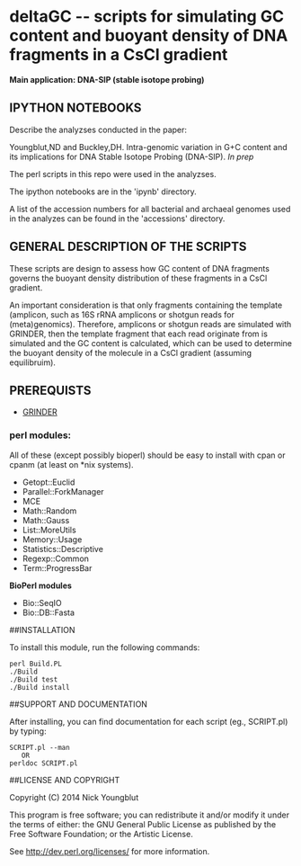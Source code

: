 # deltaGC -- scripts for simulating GC content and buoyant density of DNA fragments in a CsCl gradient

__Main application: DNA-SIP (stable isotope probing)__


## IPYTHON NOTEBOOKS 

Describe the analyzses conducted in the paper:

Youngblut,ND and Buckley,DH.
Intra-genomic variation in G+C content and its implications for DNA Stable Isotope Probing (DNA-SIP).
_In prep_

The perl scripts in this repo were used in the analyzses.

The ipython notebooks are in the 'ipynb' directory.

A list of the accession numbers for all bacterial and archaeal genomes
used in the analyzes can be found in the 'accessions' directory.


## GENERAL DESCRIPTION OF THE SCRIPTS 

These scripts are design to assess how GC content of DNA fragments governs the buoyant density distribution
of these fragments in a CsCl gradient. 

An important consideration is that only fragments containing the template (amplicon, such as 16S rRNA amplicons
or shotgun reads for (meta)genomics). Therefore, amplicons or shotgun reads are simulated with GRINDER, then
the template fragment that each read originate from is simulated and the GC content is calculated, which
can be used to determine the buoyant density of the molecule in a CsCl gradient (assuming equilibruim).


## PREREQUISTS

* [GRINDER](http://sourceforge.net/projects/biogrinder/ "GRINDER")

### perl modules:

All of these (except possibly bioperl) should be easy to install with cpan or cpanm
(at least on *nix systems).

* Getopt::Euclid
* Parallel::ForkManager
* MCE
* Math::Random
* Math::Gauss
* List::MoreUtils
* Memory::Usage
* Statistics::Descriptive
* Regexp::Common
* Term::ProgressBar

__BioPerl modules__

* Bio::SeqIO 
* Bio::DB::Fasta


##INSTALLATION

To install this module, run the following commands:

	perl Build.PL
	./Build
	./Build test
	./Build install

##SUPPORT AND DOCUMENTATION

After installing, you can find documentation for each script (eg., SCRIPT.pl)
by typing: 

	SCRIPT.pl --man
	   OR
	perldoc SCRIPT.pl


##LICENSE AND COPYRIGHT

Copyright (C) 2014 Nick Youngblut

This program is free software; you can redistribute it and/or modify it
under the terms of either: the GNU General Public License as published
by the Free Software Foundation; or the Artistic License.

See http://dev.perl.org/licenses/ for more information.
